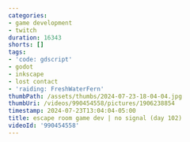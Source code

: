 ```yaml
---
categories:
- game development
- twitch
duration: 16343
shorts: []
tags:
- 'code: gdscript'
- godot
- inkscape
- lost contact
- 'raiding: FreshWaterFern'
thumbPath: /assets/thumbs/2024-07-23-18-04-04.jpg
thumbUri: /videos/990454558/pictures/1906238854
timestamp: 2024-07-23T13:04:04-05:00
title: escape room game dev | no signal (day 102)
videoId: '990454558'
---
```

